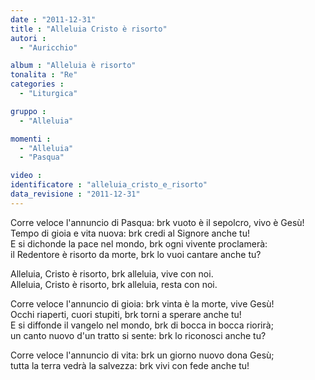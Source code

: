 ```yaml
---
date : "2011-12-31"
title : "Alleluia Cristo è risorto"
autori : 
  - "Auricchio"

album : "Alleluia è risorto"
tonalita : "Re"
categories : 
  - "Liturgica"

gruppo : 
  - "Alleluia"

momenti : 
  - "Alleluia"
  - "Pasqua"

video : 
identificatore : "alleluia_cristo_e_risorto"
data_revisione : "2011-12-31"
---
```

  
  
  
  
  
           
          
  
  
  
  
  
Corre veloce l'annuncio di Pasqua: brk vuoto è il sepolcro, vivo è Gesù!  
Tempo di gioia e vita nuova: brk credi al Signore anche tu!  
E si dichonde la pace nel mondo, brk ogni vivente proclamerà:  
il Redentore è risorto da morte, brk lo vuoi cantare anche tu?  
  
  
  
 Alleluia, Cristo è risorto, brk  alleluia, vive con noi.    
 Alleluia, Cristo è risorto, brk  alleluia, resta con noi.    
  
  
  
  
  
  
  
  
  
Corre veloce l'annuncio di gioia: brk vinta è la morte, vive Gesù!  
Occhi riaperti, cuori stupiti, brk torni a sperare anche tu!  
E si diffonde il vangelo nel mondo, brk di bocca in bocca riorirà;  
un canto nuovo d'un tratto si sente: brk lo riconosci anche tu?  
  
  
  
  
Corre veloce l'annuncio di vita: brk un giorno nuovo dona Gesù;  
tutta la terra vedrà la salvezza: brk vivi con fede anche tu!  
  
  
  
